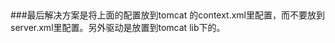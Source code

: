 <Resource name="jdbc/cbb_connection" auth="Container"
   type="javax.sql.DataSource"
   driverClassName="com.microsoft.sqlserver.jdbc.SQLServerDriver"
   url="jdbc:sqlserver://localhost:1433;DatabaseName=XXXXX"
   username="XX"
   password="XXXXXX"
   maxActive="100"
   maxIdle= "2"
   maxWait="1000"
   poolPreparedStatements="true"
   defaultAutoCommit="true" /><br>

###最后解决方案是将上面的配置放到tomcat 的context.xml里配置，而不要放到server.xml里配置。另外驱动是放置到tomcat lib下的。
